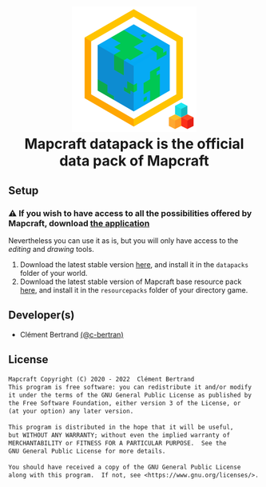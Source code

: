 <h1 align="center">
    <img height="250" src="icon.png" alt=""><br/>
    Mapcraft datapack is the official data pack of Mapcraft
</h1>

## Setup
### <span>&#x26a0;</span> If you wish to have access to all the possibilities offered by Mapcraft, download [the application](https://github.com/mapcraft-app/mapcraft)

Nevertheless you can use it as is, but you will only have access to the *editing* and *drawing* tools.
1. Download the latest stable version [here](https://github.com/mapcraft-app/datapack/releases), and install it in the ``datapacks`` folder of your world.
2. Download the latest stable version of Mapcraft base resource pack [here](https://github.com/mapcraft-app/resource-pack/releases), and install it in the ``resourcepacks`` folder of your directory game.

## Developer(s)
- Clément Bertrand [(@c-bertran)](https://github.com/c-bertran)

## License
    Mapcraft Copyright (C) 2020 - 2022  Clément Bertrand
    This program is free software: you can redistribute it and/or modify
    it under the terms of the GNU General Public License as published by
    the Free Software Foundation, either version 3 of the License, or
    (at your option) any later version.

    This program is distributed in the hope that it will be useful,
    but WITHOUT ANY WARRANTY; without even the implied warranty of
    MERCHANTABILITY or FITNESS FOR A PARTICULAR PURPOSE.  See the
    GNU General Public License for more details.

    You should have received a copy of the GNU General Public License
    along with this program.  If not, see <https://www.gnu.org/licenses/>.
